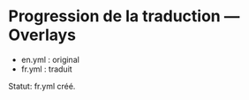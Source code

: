 # Progression de la traduction — Overlays

- en.yml : original
- fr.yml : traduit

Statut: fr.yml créé.
